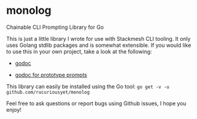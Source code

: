 # monolog
Chainable CLI Prompting Library for Go

This is just a little library I wrote for use with Stackmesh CLI tooling. It only uses Golang stdlib packages and is somewhat extensible. If you would like to use this in your own project, take a look at the following:

+ [godoc](https://godoc.org/github.com/rucuriousyet/monolog)

+ [godoc for prototype prompts](https://godoc.org/github.com/rucuriousyet/monolog/prototypes)


This library can easily be installed using the Go tool:
`go get -v -u github.com/rucuriousyet/monolog`

Feel free to ask questions or report bugs using Github issues, I hope you enjoy!
